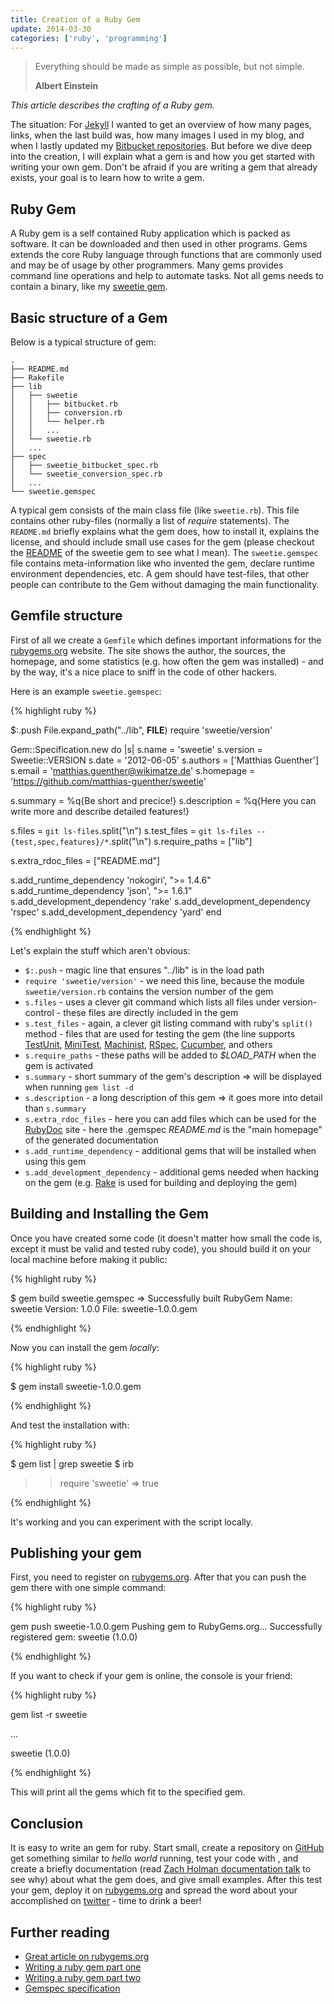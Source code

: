 ```yaml
---
title: Creation of a Ruby Gem
update: 2014-03-30
categories: ['ruby', 'programming']
---
```


<blockquote>
  <p>Everything should be made as simple as possible, but not simple.</p>
  <strong>Albert Einstein</strong>
</blockquote>

*This article describes the crafting of a Ruby gem.*


The situation: For [Jekyll](http://jekyllrb.com/) I wanted to get an overview of how many pages, links, when the last
build was, how many images I used in my blog, and when I lastly updated my
[Bitbucket repositories](https://bitbucket.org/wikimatze/). But before we dive deep into the creation, I will explain
what a gem is and how you get started with writing your own gem. Don't be afraid if you are writing a gem that already
exists, your goal is to learn how to write a gem.


## Ruby Gem

A Ruby gem is a self contained Ruby application which is packed as software. It can be downloaded and then used in other
programs.  Gems extends the core Ruby language through functions that are commonly used and may be of usage by other
programmers. Many gems provides command line operations and help to automate tasks. Not all gems needs to contain a
binary, like my [sweetie gem](https://github.com/matthias-guenther/sweetie).


## Basic structure of a Gem

Below is a typical structure of gem:


    .
    ├── README.md
    ├── Rakefile
    ├── lib
    │   ├── sweetie
    │   │   ├── bitbucket.rb
    │   │   ├── conversion.rb
    │   │   └── helper.rb
    │   │   ...
    │   └── sweetie.rb
    │   ...
    ├── spec
    │   ├── sweetie_bitbucket_spec.rb
    │   └── sweetie_conversion_spec.rb
    │   ...
    └── sweetie.gemspec


A typical gem consists of the main class file (like `sweetie.rb`). This file contains other ruby-files (normally a list
of *require* statements). The `README.md` briefly explains what the gem does, how to install it, explains the license,
and should include small use cases for the gem (please checkout the
[README](https://github.com/matthias-guenther/sweetie/blob/master/README.md) of the sweetie gem to see what I mean). The
`sweetie.gemspec` file contains meta-information like who invented the gem, declare runtime environment dependencies,
etc. A gem should have test-files, that other people can contribute to the Gem without damaging the main functionality.


## Gemfile structure

First of all we create a `Gemfile` which defines important informations for the [rubygems.org](http://rubygems.org/)
website. The site shows the author, the sources, the homepage, and some statistics (e.g. how often the gem was
installed) - and by the way, it's a nice place to sniff in the code of other hackers.


Here is an example `sweetie.gemspec`:


{% highlight ruby %}

$:.push File.expand_path("../lib", __FILE__)
require 'sweetie/version'

Gem::Specification.new do |s|
  s.name             = 'sweetie'
  s.version          = Sweetie::VERSION
  s.date             = '2012-06-05'
  s.authors          = ['Matthias Guenther']
  s.email            = 'matthias.guenther@wikimatze.de'
  s.homepage         = 'https://github.com/matthias-guenther/sweetie'

  s.summary          = %q{Be short and precice!}
  s.description      = %q{Here you can write more and describe detailed features!}

  s.files            = `git ls-files`.split("\n")
  s.test_files       = `git ls-files -- {test,spec,features}/*`.split("\n")
  s.require_paths    = ["lib"]

  s.extra_rdoc_files = ["README.md"]

  s.add_runtime_dependency 'nokogiri', ">= 1.4.6"
  s.add_runtime_dependency 'json', ">= 1.6.1"
  s.add_development_dependency 'rake'
  s.add_development_dependency 'rspec'
  s.add_development_dependency 'yard'
end

{% endhighlight %}


Let's explain the stuff which aren't obvious:


- `$:.push` - magic line that ensures "../lib" is in the load path
- `require 'sweetie/version'` - we need this line, because the module `sweetie/version.rb` contains the version number of the gem
- `s.files` -  uses a clever git command which lists all files under version-control - these files are directly included in the gem
- `s.test_files` - again, a clever git listing command with ruby's `split()` method - files that are used for testing the gem (the line supports [TestUnit](https://github.com/test-unit/test-unit), [MiniTest](https://github.com/seattlerb/minitest), [Machinist](https://github.com/notahat/machinist), [RSpec](https://github.com/rspec/rspec), [Cucumber](http://cukes.info/), and others
- `s.require_paths` - these paths will be added to *$LOAD_PATH* when the gem is activated
- `s.summary` - short summary of the gem's description => will be displayed when running `gem list -d`
- `s.description` - a long description of this gem => it goes more into detail than `s.summary`
- `s.extra_rdoc_files` - here you can add files which can be used for the [RubyDoc](http://rubydoc.info) site - here the .gemspec *README.md* is the "main homepage" of the generated documentation
- `s.add_runtime_dependency` - additional gems that will be installed when using this gem
- `s.add_development_dependency` - additional gems needed when hacking on the gem (e.g.  [Rake](http://en.wikipedia.org/wiki/Rake_%28software%29) is used for building and deploying the gem)


## Building and Installing the Gem

Once you have created some code (it doesn't matter how small the code is, except it must be valid and tested ruby code),
you should build it on your local machine before making it public:


{% highlight ruby %}

$ gem build sweetie.gemspec
=> Successfully built RubyGem
  Name: sweetie
  Version: 1.0.0
  File: sweetie-1.0.0.gem

{% endhighlight %}


Now you can install the gem *locally*:


{% highlight ruby %}

$ gem install sweetie-1.0.0.gem

{% endhighlight %}


And test the installation with:


{% highlight ruby %}

$ gem list | grep sweetie
$ irb
>> require 'sweetie'
=> true

{% endhighlight %}


It's working and you can experiment with the script locally.


## Publishing your gem

First, you need to register on [rubygems.org](http://rubygems.org/). After that you can push the gem there with one simple command:


{% highlight ruby %}

gem push sweetie-1.0.0.gem
Pushing gem to RubyGems.org...
Successfully registered gem: sweetie (1.0.0)

{% endhighlight %}


If you want to check if your gem is online, the console is your friend:


{% highlight ruby %}

gem list -r sweetie

...

sweetie (1.0.0)

{% endhighlight %}


This will print all the gems which fit to the specified gem.


## Conclusion


It is easy to write an gem for ruby. Start small, create a repository on [GitHub](https://github.com/) get
something similar to *hello world* running, test your code with , and create a briefly documentation
(read [Zach Holman documentation talk](http://zachholman.com/posts/documentation/) to see why) about what the gem does,
and give small examples. After this test your gem, deploy it on [rubygems.org](http://rubygems.org/) and spread the word
about your accomplished on [twitter](http://www.twitter.com/) - time to drink a beer!


## Further reading

- [Great article on rubygems.org](http://guides.rubygems.org/make-your-own-gem/)
- [Writing a ruby gem part one](http://rakeroutes.com/blog/lets-write-a-gem-part-one/)
- [Writing a ruby gem part two](http://rakeroutes.com/blog/lets-write-a-gem-part-two/)
- [Gemspec specification](http://guides.rubygems.org/specification-reference/)

